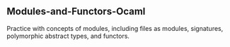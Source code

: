 
## Modules-and-Functors-Ocaml

Practice with concepts of modules, including files as modules,
signatures, polymorphic abstract types, and functors.
